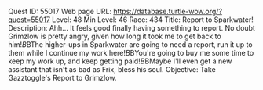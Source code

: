 Quest ID: 55017
Web page URL: https://database.turtle-wow.org/?quest=55017
Level: 48
Min Level: 46
Race: 434
Title: Report to Sparkwater!
Description: Ahh... It feels good finally having something to report. No doubt Grimzlow is pretty angry, given how long it took me to get back to him!$B$BThe higher-ups in Sparkwater are going to need a report, run it up to them while I continue my work here!$B$BYou're going to buy me some time to keep my work up, and keep getting paid!$B$BMaybe I'll even get a new assistant that isn't as bad as Frix, bless his soul.
Objective: Take Gazztoggle's Report to Grimzlow.

